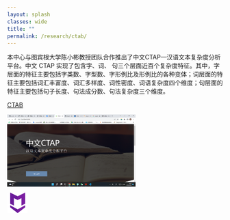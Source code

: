 ```yaml
---
layout: splash
classes: wide
title: ""
permalink: /research/ctab/
---
```


本中心与图宾根大学陈小彬教授团队合作推出了中文CTAP—汉语文本复杂度分析平台。中文 CTAP 实现了包含字、词、 句三个层面近百个复杂度特征。其中，字层面的特征主要包括字类数、字型数、字形例比及形例比的各种变体；词层面的特征主要包括词汇丰富度、词汇多样度、词性密度、词语复杂度四个维度；句层面的特征主要包括句子长度、句法成分数、句法复杂度三个维度。 

[CTAB](http://ctap.litmind.ink)

<div>
<img src="/assets/images/ctab_1.png" width="300" alt="图片名称" align=center>
</div>

![alt-text][logo]

<!-- ![web-picture-1](../assets/images/ctab_1.png)
![web-picture-2](../assets/images/ctab_2.png)
![web-picture-3](../assets/images/ctab_3.png) -->


[logo]: https://github.com/adam-p/markdown-here/raw/master/src/common/images/icon48.png "text"
